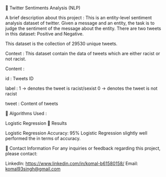 🔗 Twitter Sentiments Analysis (NLP)

A brief description about this project : This is an entity-level sentiment analysis dataset of twitter. Given a message and an entity, the task is to judge the sentiment of the message about the entity. There are two tweets in this dataset: Positive and Negative.

This dataset is the collection of 29530 unique tweets.

Context : This dataset contain the data of tweets which are either racist or not racist.

Content :

id : Tweets ID

label : 1 -> denotes the tweet is racist/sexist 0 -> denotes the tweet is not racist

tweet : Content of tweets

🔗 Algorithms Used :

Logistic Regression
🔗 Results

Logistic Regression Accuracy: 95%
Logistic Regression slightly well performed the in terms of accuracy.

🔗 Contact Information For any inquiries or feedback regarding this project, please contact:

LinkedIn: https://www.linkedin.com/in/komal-b61580158/ 
Email: komal93singh@gmail.com

